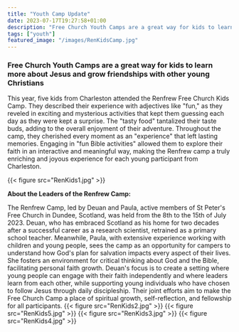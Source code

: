 ```yaml
---
title: "Youth Camp Update"
date: 2023-07-17T19:27:58+01:00
description: "Free Church Youth Camps are a great way for kids to learn more about Jesus and grow friendships with other young Christians"
tags: ["youth"]
featured_image: "/images/RenKidsCamp.jpg"
---
```

### Free Church Youth Camps are a great way for kids to learn more about Jesus and grow friendships with other young Christians
This year, five kids from Charleston attended the Renfrew Free Church Kids Camp. They described their experience with adjectives like "fun," as they reveled in exciting and mysterious activities that kept them guessing each day as they were kept a surprise. The "tasty food" tantalized their taste buds, adding to the overall enjoyment of their adventure. Throughout the camp, they cherished every moment as an "experience" that left lasting memories. Engaging in "fun Bible activities" allowed them to explore their faith in an interactive and meaningful way, making the Renfrew camp a truly enriching and joyous experience for each young participant from Charleston.

{{< figure src="RenKids1.jpg" >}}

**About the Leaders of the Renfrew Camp:**

The Renfrew Camp, led by Deuan and Paula, active members of St Peter's Free Church in Dundee, Scotland, was held from the 8th to the 15th of July 2023. Deuan, who has embraced Scotland as his home for two decades after a successful career as a research scientist, retrained as a primary school teacher. Meanwhile, Paula, with extensive experience working with children and young people, sees the camp as an opportunity for campers to understand how God's plan for salvation impacts every aspect of their lives. She fosters an environment for critical thinking about God and the Bible, facilitating personal faith growth. Deuan's focus is to create a setting where young people can engage with their faith independently and where leaders learn from each other, while supporting young individuals who have chosen to follow Jesus through daily discipleship. Their joint efforts aim to make the Free Church Camp a place of spiritual growth, self-reflection, and fellowship for all participants.
{{< figure src="RenKids2.jpg" >}}
{{< figure src="RenKids5.jpg" >}}
{{< figure src="RenKids3.jpg" >}}
{{< figure src="RenKids4.jpg" >}}